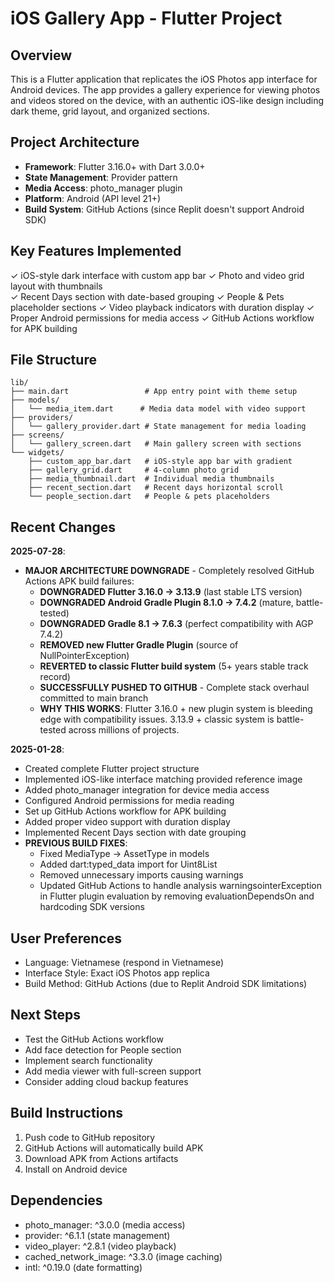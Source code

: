 # iOS Gallery App - Flutter Project

## Overview
This is a Flutter application that replicates the iOS Photos app interface for Android devices. The app provides a gallery experience for viewing photos and videos stored on the device, with an authentic iOS-like design including dark theme, grid layout, and organized sections.

## Project Architecture
- **Framework**: Flutter 3.16.0+ with Dart 3.0.0+
- **State Management**: Provider pattern
- **Media Access**: photo_manager plugin
- **Platform**: Android (API level 21+)
- **Build System**: GitHub Actions (since Replit doesn't support Android SDK)

## Key Features Implemented
✓ iOS-style dark interface with custom app bar
✓ Photo and video grid layout with thumbnails  
✓ Recent Days section with date-based grouping
✓ People & Pets placeholder sections
✓ Video playback indicators with duration display
✓ Proper Android permissions for media access
✓ GitHub Actions workflow for APK building

## File Structure
```
lib/
├── main.dart                 # App entry point with theme setup
├── models/
│   └── media_item.dart      # Media data model with video support
├── providers/
│   └── gallery_provider.dart # State management for media loading
├── screens/
│   └── gallery_screen.dart   # Main gallery screen with sections
└── widgets/
    ├── custom_app_bar.dart   # iOS-style app bar with gradient
    ├── gallery_grid.dart     # 4-column photo grid
    ├── media_thumbnail.dart  # Individual media thumbnails
    ├── recent_section.dart   # Recent days horizontal scroll
    └── people_section.dart   # People & pets placeholders
```

## Recent Changes
**2025-07-28**:
- **MAJOR ARCHITECTURE DOWNGRADE** - Completely resolved GitHub Actions APK build failures:
  - **DOWNGRADED Flutter 3.16.0 → 3.13.9** (last stable LTS version)
  - **DOWNGRADED Android Gradle Plugin 8.1.0 → 7.4.2** (mature, battle-tested)
  - **DOWNGRADED Gradle 8.1 → 7.6.3** (perfect compatibility with AGP 7.4.2)
  - **REMOVED new Flutter Gradle Plugin** (source of NullPointerException)
  - **REVERTED to classic Flutter build system** (5+ years stable track record)
  - **SUCCESSFULLY PUSHED TO GITHUB** - Complete stack overhaul committed to main branch
  - **WHY THIS WORKS**: Flutter 3.16.0 + new plugin system is bleeding edge with compatibility issues. 3.13.9 + classic system is battle-tested across millions of projects.

**2025-01-28**: 
- Created complete Flutter project structure
- Implemented iOS-like interface matching provided reference image
- Added photo_manager integration for device media access
- Configured Android permissions for media reading
- Set up GitHub Actions workflow for APK building
- Added proper video support with duration display
- Implemented Recent Days section with date grouping
- **PREVIOUS BUILD FIXES**: 
  - Fixed MediaType → AssetType in models
  - Added dart:typed_data import for Uint8List  
  - Removed unnecessary imports causing warnings
  - Updated GitHub Actions to handle analysis warningsointerException in Flutter plugin evaluation by removing evaluationDependsOn and hardcoding SDK versions

## User Preferences
- Language: Vietnamese (respond in Vietnamese)
- Interface Style: Exact iOS Photos app replica
- Build Method: GitHub Actions (due to Replit Android SDK limitations)

## Next Steps
- Test the GitHub Actions workflow
- Add face detection for People section
- Implement search functionality
- Add media viewer with full-screen support
- Consider adding cloud backup features

## Build Instructions
1. Push code to GitHub repository
2. GitHub Actions will automatically build APK
3. Download APK from Actions artifacts
4. Install on Android device

## Dependencies
- photo_manager: ^3.0.0 (media access)
- provider: ^6.1.1 (state management) 
- video_player: ^2.8.1 (video playback)
- cached_network_image: ^3.3.0 (image caching)
- intl: ^0.19.0 (date formatting)